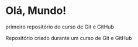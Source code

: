 # Olá, Mundo!
 primeiro repositório do curso de Git e GitHub

Repositório criado durante um curso de Git e GitHub